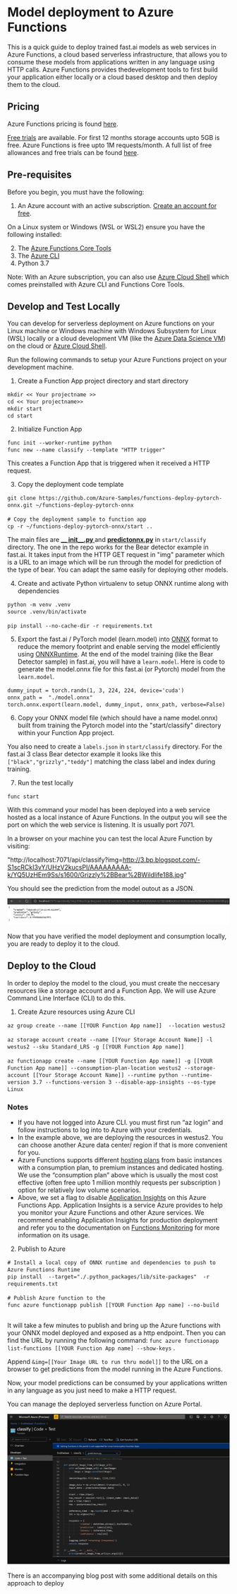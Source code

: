 # Model deployment to Azure Functions

This is a quick guide to deploy trained fast.ai models as web services in Azure Functions, a cloud based serverless infrastructure, that allows you to consume these models from applications written in any language using HTTP calls. Azure Functions provides thedevelopment tools to first  build your application either locally or a cloud based desktop and then deploy them to the cloud. 

## Pricing
Azure Functions pricing is found [here](https://azure.microsoft.com/pricing/details/functions/). 

[Free trials](https://azure.microsoft.com/free/) are available. For first 12 months storage accounts upto 5GB is free. Azure Functions is free upto 1M requests/month. A full list of free allowances and free trials can be found [here](https://azure.microsoft.com/free/). 

## Pre-requisites

Before you begin, you must have the following:

1. An Azure account with an active subscription. [Create an account for free](https://azure.microsoft.com/free).

On a Linux system or Windows (WSL or WSL2) ensure you have the following installed:

2. The [Azure Functions Core Tools](https://docs.microsoft.com/en-us/azure/azure-functions/functions-run-local#v2)
3. The [Azure CLI](https://docs.microsoft.com/en-us/cli/azure/install-azure-cli) 
4. Python 3.7

Note: With an Azure subscription, you can also use [Azure Cloud Shell](https://shell.azure.com/) which comes preinstalled with Azure CLI and Functions Core Tools. 

## Develop and Test Locally

You can develop for serverless deployment on Azure functions on your Linux machine or Windows machine with Windows Subsystem for Linux (WSL) locally or a cloud development VM (like the [Azure Data Science VM](http://aka.ms/dsvm])) on the cloud or [Azure Cloud Shell](https://shell.azure.com/). 

Run the following commands to setup your Azure Functions project on your development machine.

1. Create a Function App project directory and start directory

```
mkdir << Your projectname >>
cd << Your projectname>>
mkdir start
cd start
```

2. Initialize Function App

```
func init --worker-runtime python
func new --name classify --template "HTTP trigger"
```

This creates a Function App that is triggered when it received a HTTP request. 

3. Copy the deployment code template
```
git clone https://github.com/Azure-Samples/functions-deploy-pytorch-onnx.git ~/functions-deploy-pytorch-onnx

# Copy the deployment sample to function app
cp -r ~/functions-deploy-pytorch-onnx/start ..

```
The main files are **[ __ init__.py ](https://github.com/Azure-Samples/functions-deploy-pytorch-onnx/blob/main/start/classify/__init__.py)** and **[predictonnx.py](https://github.com/Azure-Samples/functions-deploy-pytorch-onnx/blob/main/start/classify/predictonnx.py)** in ```start/classify``` directory. The one in the repo works for the Bear detector example in fast.ai. It takes input from the HTTP GET request in "img" parameter which is a URL to an image which will be run through the model for prediction of the type of bear.  You can adapt the same easily for deploying other models.

4. Create and activate Python virtualenv to setup ONNX runtime along with dependencies

```
python -m venv .venv
source .venv/bin/activate

pip install --no-cache-dir -r requirements.txt  
```

5. Export the fast.ai / PyTorch model (learn.model) into [ONNX](http://onnx.ai) format to reduce the memory footprint and enable serving the model efficiently using [ONNXRuntime](https://github.com/microsoft/onnxruntime). At the end of the model training (like the Bear Detector sample) in fast.ai, you will have a ```learn.model```. Here is code to generate the model.onnx file for this fast.ai (or Pytorch) model from the ```learn.model```.

```
dummy_input = torch.randn(1, 3, 224, 224, device='cuda')
onnx_path =  "./model.onnx"
torch.onnx.export(learn.model, dummy_input, onnx_path, verbose=False)
```

6. Copy your ONNX model file (which should have a name model.onnx)  built from training the Pytorch model into  the "start/classify" directory within your Function App project. 


You also need to create a ```labels.json``` in ```start/classify``` directory. For the fast.ai 3 class Bear detector example it looks like this ```["black","grizzly","teddy"]``` matching the class label and index during training. 

7. Run the test locally

```
func start
```
With this command your model has been deployed into a web service hosted as a local instance of Azure Functions. In the output you will see the port on which the web service is listening. It is usually port 7071. 

In a browser on your machine you can test the local Azure Function by visiting: 

"http://localhost:7071/api/classify?img=http://3.bp.blogspot.com/-S1scRCkI3vY/UHzV2kucsPI/AAAAAAAAA-k/YQ5UzHEm9Ss/s1600/Grizzly%2BBear%2BWildlife188.jpg"

You should see the prediction from the model outout as a JSON. 

<img alt="TestOutput" src="images/azure_functions/TestOutput.jpg" class="screenshot">

Now that you have verified the model deployment and consumption locally, you are ready to deploy it to the cloud. 

## Deploy to the Cloud

In order to deploy the model to the cloud, you must create the neccesary resources like a storage account and a Function App. We will use Azure Command Line Interface (CLI) to do this. 

1. Create Azure resources using Azure CLI

```
az group create --name [[YOUR Function App name]]  --location westus2

az storage account create --name [[Your Storage Account Name]] -l westus2 --sku Standard_LRS -g [[YOUR Function App name]]

az functionapp create --name [[YOUR Function App name]] -g [[YOUR Function App name]] --consumption-plan-location westus2 --storage-account [[Your Storage Account Name]] --runtime python --runtime-version 3.7 --functions-version 3 --disable-app-insights --os-type Linux
```

### Notes

* If you have not logged into Azure CLI. you must first run “az login” and follow instructions to log into to Azure with your credentials. 
* In the example above, we are deploying the resources in westus2. You can choose another Azure data center/ region if that is more convenient for you. 
* Azure Functions supports different [hosting plans](https://docs.microsoft.com/azure/azure-functions/functions-scale) from basic instances with a consumption plan, to premium instances and dedicated hosting. We use the “consumption plan” above which is usually the most cost effective (often free upto 1 million monthly requests per subscription ) option for relatively low volume scenarios.
*  Above, we set a flag to disable [Application Insights](https://docs.microsoft.com/azure/azure-monitor/app/app-insights-overview) on this Azure Functions App. Application Insights is a service Azure provides to help you monitor your Azure Functions and other Azure services. We recommend enabling Application Insights for production deployment and refer you to the documentation on [Functions Monitoring](https://docs.microsoft.com/azure/azure-functions/functions-monitoring) for more information on its usage.


2. Publish to Azure

```
# Install a local copy of ONNX runtime and dependencies to push to Azure Functions Runtime
pip install  --target="./.python_packages/lib/site-packages"  -r requirements.txt

# Publish Azure function to the 
func azure functionapp publish [[YOUR Function App name] --no-build


```

It will take a few minutes to publish and bring up the Azure functions with your ONNX model deployed and exposed as a http endpoint.  Then you can find the URL by running the following command:  ```func azure functionapp list-functions [[YOUR Function App name] --show-keys``` . 

Append ```&img=[[Your Image URL to run thru model]]``` to the URL on a browser to get predictions from the model running in the Azure Functions. 

Now, your model predictions can be consumed by your applications written in any language as you just need to make a HTTP request. 

You can manage the deployed serverless function on Azure Portal. 

<img alt="AzurePortal" src="images/azure_functions/Portal.jpg" class="screenshot">

There is an accompanying blog post with some additional details on this approach to deploy 